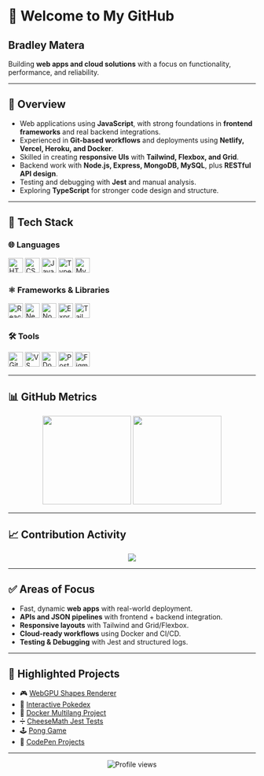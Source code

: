 # 👋 Welcome to My GitHub

## Bradley Matera

Building **web apps and cloud solutions** with a focus on functionality, performance, and reliability.  

---

## 📌 Overview
- Web applications using **JavaScript**, with strong foundations in **frontend frameworks** and real backend integrations.  
- Experienced in **Git-based workflows** and deployments using **Netlify, Vercel, Heroku, and Docker**.  
- Skilled in creating **responsive UIs** with **Tailwind, Flexbox, and Grid**.  
- Backend work with **Node.js, Express, MongoDB, MySQL**, plus **RESTful API design**.  
- Testing and debugging with **Jest** and manual analysis.  
- Exploring **TypeScript** for stronger code design and structure.  

---

## 🔧 Tech Stack

### 🌐 Languages  
<p align="left">  
  <img src="https://skillicons.dev/icons?i=html" height="30" alt="HTML5" />  
  <img src="https://skillicons.dev/icons?i=css" height="30" alt="CSS3" />  
  <img src="https://skillicons.dev/icons?i=js" height="30" alt="JavaScript" />  
  <img src="https://skillicons.dev/icons?i=ts" height="30" alt="TypeScript" />  
  <img src="https://skillicons.dev/icons?i=mysql" height="30" alt="MySQL" />  
</p>


### ⚛️ Frameworks & Libraries  
<p align="left">  
  <img src="https://skillicons.dev/icons?i=react" height="30" alt="React" />  
  <img src="https://cdn.simpleicons.org/nextdotjs/000000" height="30" alt="Next.js" />  
  <img src="https://skillicons.dev/icons?i=nodejs" height="30" alt="Node.js" />  
  <img src="https://cdn.simpleicons.org/express/000000" height="30" alt="Express" />  
  <img src="https://cdn.simpleicons.org/tailwindcss/06B6D4" height="30" alt="TailwindCSS" />  
</p>

### 🛠️ Tools  
<p align="left">  
  <img src="https://skillicons.dev/icons?i=git" height="30" alt="Git" />  
  <img src="https://skillicons.dev/icons?i=vscode" height="30" alt="VS Code" />  
  <img src="https://cdn.simpleicons.org/docker/2496ED" height="30" alt="Docker" />  
  <img src="https://cdn.simpleicons.org/postman/FF6C37" height="30" alt="Postman" />  
  <img src="https://skillicons.dev/icons?i=figma" height="30" alt="Figma" />  
</p>

---

## 📊 GitHub Metrics

<p align="center">
  <img src="https://github-readme-stats.vercel.app/api?username=BradleyMatera&show_icons=true&theme=tokyonight&hide_border=true" height="180" />
  <img src="https://github-readme-stats.vercel.app/api/top-langs/?username=BradleyMatera&layout=compact&theme=tokyonight&hide_border=true" height="180" />
</p>

---

## 📈 Contribution Activity
<p align="center">
  <img src="https://github-readme-activity-graph.vercel.app/graph?username=BradleyMatera&theme=tokyo-night&hide_border=true" />
</p>

---

## ✅ Areas of Focus
- Fast, dynamic **web apps** with real-world deployment.  
- **APIs and JSON pipelines** with frontend + backend integration.  
- **Responsive layouts** with Tailwind and Grid/Flexbox.  
- **Cloud-ready workflows** using Docker and CI/CD.  
- **Testing & Debugging** with Jest and structured logs.  

---

## 📂 Highlighted Projects
- 🎮 [WebGPU Shapes Renderer](https://bradleymatera.github.io/leaf-js/)  
- 📱 [Interactive Pokedex](https://bradleymatera.github.io/Interactive-Pokedex/)  
- 🐳 [Docker Multilang Project](https://github.com/BradleyMatera/docker_multilang_project)  
- ➗ [CheeseMath Jest Tests](https://github.com/BradleyMatera/CheeseMath-Jest-Tests/tree/main/CheeseMath)  
- 🕹️ [Pong Game](https://pongdeluxe.netlify.app/)  
- 🎨 [CodePen Projects](https://codepen.io/student-account-bradley-matera/pens/public)  

---

<p align="center">
  <img src="https://komarev.com/ghpvc/?username=BradleyMatera&style=flat-square&color=blue" alt="Profile views" />
</p>

